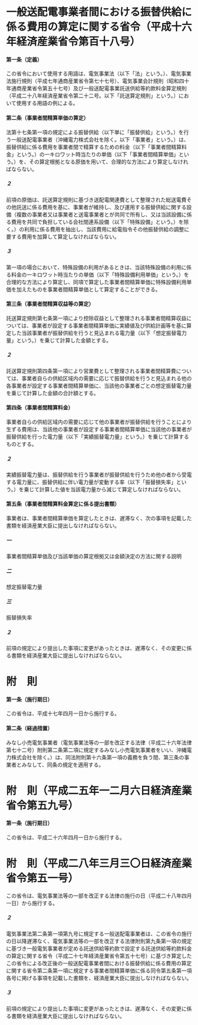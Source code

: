 # 一般送配電事業者間における振替供給に係る費用の算定に関する省令（平成十六年経済産業省令第百十八号）
#### 第一条（定義）
この省令において使用する用語は、電気事業法（以下「法」という。）、電気事業法施行規則（平成七年通商産業省令第七十七号）、電気事業会計規則（昭和四十年通商産業省令第五十七号）及び一般送配電事業託送供給等約款料金算定規則（平成二十八年経済産業省令第二十二号。以下「託送算定規則」という。）において使用する用語の例による。
#### 第二条（事業者間精算単価の算定）
法第十七条第一項の規定による振替供給（以下単に「振替供給」という。）を行う一般送配電事業者（沖縄電力株式会社を除く。以下「事業者」という。）は、振替供給に係る費用を事業者間で精算するための料金（以下「事業者間精算料金」という。）の一キロワット時当たりの単価（以下「事業者間精算単価」という。）を、その算定根拠となる原価を用いて、合理的な方法により算定しなければならない。
##### ２
前項の原価は、託送算定規則に基づき送配電関連費として整理された総送電費その他託送に係る費用を基に、事業者が維持し、及び運用する振替供給に関する設備（複数の事業者又は事業者と送電事業者とが共同で所有し、又は当該設備に係る費用を共同で負担している会社間連系設備（以下「特殊設備」という。）を除く。）の利用に係る費用を抽出し、当該費用に給電指令その他振替供給の調整に要する費用を加算して算定しなければならない。
##### ３
第一項の場合において、特殊設備の利用があるときは、当該特殊設備の利用に係る料金の一キロワット時当たりの単価（以下「特殊設備利用単価」という。）を合理的な方法により算定し、同項で算定した事業者間精算単価に特殊設備利用単価を加えたものを事業者間精算単価として算定することができる。
#### 第三条（事業者間精算収益等の算定）
託送算定規則第七条第一項により控除収益として整理される事業者間精算収益については、事業者が設定する事業者間精算単価に実績値及び供給計画等を基に算定した当該事業者が振替供給を行うと見込まれる電力量（以下「想定振替電力量」という。）を乗じて計算した金額とする。
##### ２
託送算定規則第四条第一項により営業費として整理される事業者間精算費については、事業者自らの供給区域内の需要に応じて振替供給を行うと見込まれる他の各事業者が設定する事業者間精算単価に、当該他の事業者ごとの想定振替電力量を乗じて計算した金額の合計額とする。
#### 第四条（事業者間精算料金）
事業者自らの供給区域内の需要に応じて他の事業者が振替供給を行うことにより生ずる費用は、当該他の事業者が設定する事業者間精算単価に当該他の事業者が振替供給を行った電力量（以下「実績振替電力量」という。）を乗じて計算するものとする。
##### ２
実績振替電力量は、振替供給を行う事業者が振替供給を行うため他の者から受電する電力量に、振替供給に伴い電力量が変動する率（以下「振替損失率」という。）を乗じて計算した値を当該電力量から減じて算定しなければならない。
#### 第五条（事業者間精算料金算定に係る提出書類）
事業者は、事業者間精算単価を算定したときは、遅滞なく、次の事項を記載した書類を経済産業大臣に提出しなければならない。
##### 一
事業者間精算単価及び当該単価の算定根拠又は金額決定の方法に関する説明
##### 二
想定振替電力量
##### 三
振替損失率
##### ２
前項の規定により提出した事項に変更があったときは、遅滞なく、その変更に係る書類を経済産業大臣に提出しなければならない。
# 附　則
#### 第一条（施行期日）
この省令は、平成十七年四月一日から施行する。
#### 第二条（経過措置）
みなし小売電気事業者（電気事業法等の一部を改正する法律（平成二十六年法律第七十二号）附則第二条第二項に規定するみなし小売電気事業者をいい、沖縄電力株式会社を除く。）は、同法附則第十六条第一項の義務を負う間、第三条の事業者とみなして、同条の規定を適用する。
# 附　則（平成二五年一二月六日経済産業省令第五九号）
#### 第一条（施行期日）
この省令は、平成二十六年四月一日から施行する。
# 附　則（平成二八年三月三〇日経済産業省令第五一号）
この省令は、電気事業法等の一部を改正する法律の施行の日（平成二十八年四月一日）から施行する。
##### ２
電気事業法第二条第一項第九号に規定する一般送配電事業者は、この省令の施行の日以降遅滞なく、電気事業法等の一部を改正する法律附則第九条第一項の規定に基づき一般電気事業者が定める託送供給等約款で設定する託送供給等約款料金の算定に関する省令（平成二十七年経済産業省令第五十七号）に基づき算定したこの省令による改正後の一般送配電事業者間における振替供給に係る費用の算定に関する省令第二条第一項に規定する事業者間精算単価に係る同令第五条第一項各号に掲げる事項を記載した書類を、経済産業大臣に提出しなければならない。
##### ３
前項の規定により提出した事項に変更があったときは、遅滞なく、その変更に係る書類を経済産業大臣に提出しなければならない。
